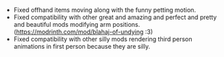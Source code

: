 - Fixed offhand items moving along with the funny petting motion.
- Fixed compatibility with other great and amazing and perfect and pretty and beautiful mods modifying arm positions. (https://modrinth.com/mod/blahaj-of-undying :3)
- Fixed compatibility with other silly mods rendering third person animations in first person because they are silly.
